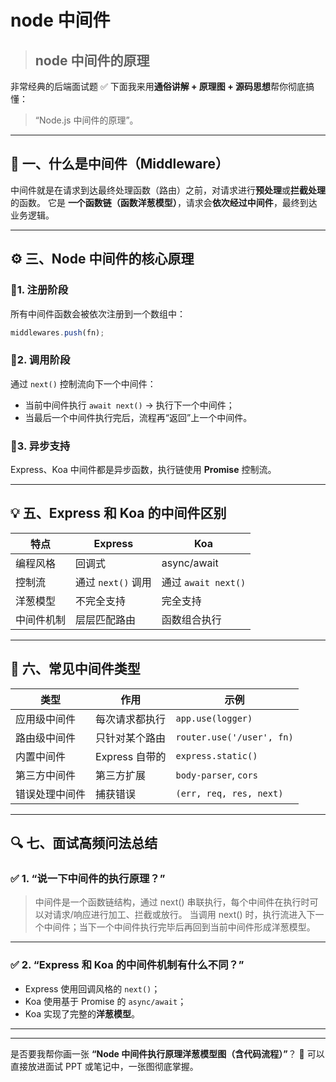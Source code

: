# node 中间件

> ## node 中间件的原理

非常经典的后端面试题 ✅
下面我来用**通俗讲解 + 原理图 + 源码思想**帮你彻底搞懂：

> “Node.js 中间件的原理”。

---

## 🚀 一、什么是中间件（Middleware）

中间件就是在请求到达最终处理函数（路由）之前，对请求进行**预处理**或**拦截处理**的函数。
它是 **一个函数链（函数洋葱模型）**，请求会**依次经过中间件**，最终到达业务逻辑。

---

## ⚙️ 三、Node 中间件的核心原理

### 🔹1. 注册阶段

所有中间件函数会被依次注册到一个数组中：

```js
middlewares.push(fn);
```

### 🔹2. 调用阶段

通过 `next()` 控制流向下一个中间件：

-  当前中间件执行 `await next()` → 执行下一个中间件；
-  当最后一个中间件执行完后，流程再“返回”上一个中间件。

### 🔹3. 异步支持

Express、Koa 中间件都是异步函数，执行链使用 **Promise** 控制流。

---

## 💡 五、Express 和 Koa 的中间件区别

| 特点       | Express            | Koa                 |
| ---------- | ------------------ | ------------------- |
| 编程风格   | 回调式             | async/await         |
| 控制流     | 通过 `next()` 调用 | 通过 `await next()` |
| 洋葱模型   | 不完全支持         | 完全支持            |
| 中间件机制 | 层层匹配路由       | 函数组合执行        |

---

## 🧠 六、常见中间件类型

| 类型           | 作用           | 示例                      |
| -------------- | -------------- | ------------------------- |
| 应用级中间件   | 每次请求都执行 | `app.use(logger)`         |
| 路由级中间件   | 只针对某个路由 | `router.use('/user', fn)` |
| 内置中间件     | Express 自带的 | `express.static()`        |
| 第三方中间件   | 第三方扩展     | `body-parser`, `cors`     |
| 错误处理中间件 | 捕获错误       | `(err, req, res, next)`   |

---

## 🔍 七、面试高频问法总结

### ✅ 1. “说一下中间件的执行原理？”

> 中间件是一个函数链结构，通过 next() 串联执行，每个中间件在执行时可以对请求/响应进行加工、拦截或放行。
> 当调用 next() 时，执行流进入下一个中间件；当下一个中间件执行完毕后再回到当前中间件形成洋葱模型。

---

### ✅ 2. “Express 和 Koa 的中间件机制有什么不同？”

-  Express 使用回调风格的 `next()`；
-  Koa 使用基于 Promise 的 `async/await`；
-  Koa 实现了完整的**洋葱模型**。

---


---

是否要我帮你画一张 **“Node 中间件执行原理洋葱模型图（含代码流程）”**？
📘 可以直接放进面试 PPT 或笔记中，一张图彻底掌握。
